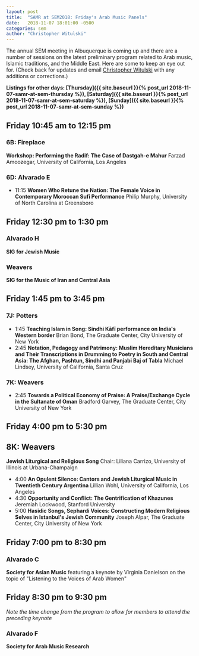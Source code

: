 ```yaml
---
layout: post
title:  "SAMR at SEM2018: Friday's Arab Music Panels"
date:   2018-11-07 18:01:00 -0500
categories: sem
author: "Christopher Witulski"
---
```

The annual SEM meeting in Albuquerque is coming up and there are a number of sessions on the latest preliminary program related to Arab music, Islamic traditions, and the Middle East. Here are some to keep an eye out for. (Check back for updates and email [Christopher Witulski](mailto:cwituls@bgsu.edu) with any additions or corrections.)

**Listings for other days: [Thursday]({{ site.baseurl }}{% post_url 2018-11-07-samr-at-sem-thursday %}), [Saturday]({{ site.baseurl }}{% post_url 2018-11-07-samr-at-sem-saturday %}), [Sunday]({{ site.baseurl }}{% post_url 2018-11-07-samr-at-sem-sunday %})**

## Friday 10:45 am to 12:15 pm

### 6B: Fireplace

**Workshop: Performing the Radif: The Case of Dastgah-e Mahur** Farzad Amoozegar, University of California, Los Angeles

### 6D: Alvarado E

* 11:15 **Women Who Retune the Nation: The Female Voice in Contemporary Moroccan Sufi Performance** Philip Murphy, University of North Carolina at Greensboro

## Friday 12:30 pm to 1:30 pm

### Alvarado H

**SIG for Jewish Music**

### Weavers

**SIG for the Music of Iran and Central Asia**

## Friday 1:45 pm to 3:45 pm

### 7J: Potters

* 1:45 **Teaching Islam in Song: Sindhi Kāfī performance on India's Western border** Brian Bond, The Graduate Center, City University of New York
* 2:45 **Notation, Pedagogy and Patrimony: Muslim Hereditary Musicians and Their Transcriptions in Drumming to Poetry in South and Central Asia: The Afghan, Pashtun, Sindhi and Panjabi Baj of Tabla** Michael Lindsey, University of California, Santa Cruz

### 7K: Weavers

* 2:45 **Towards a Political Economy of Praise: A Praise/Exchange Cycle in the Sultanate of Oman** Bradford Garvey, The Graduate Center, City University of New York

## Friday 4:00 pm to 5:30 pm

## 8K: Weavers

**Jewish Liturgical and Religious Song** Chair: Liliana Carrizo, University of Illinois at Urbana-Champaign

* 4:00 **An Opulent Silence: Cantors and Jewish Liturgical Music in Twentieth Century Argentina** Lillian Wohl, University of California, Los Angeles
* 4:30 **Opportunity and Conflict: The Gentrification of Khazunes** Jeremiah Lockwood, Stanford University
* 5:00 **Hasidic Songs, Sephardi Voices: Constructing Modern Religious Selves in Istanbul's Jewish Community** Joseph Alpar, The Graduate Center, City University of New York

## Friday 7:00 pm to 8:30 pm

### Alvarado C

**Society for Asian Music** featuring a keynote by Virginia Danielson on the topic of "Listening to the Voices of Arab Women"

## Friday 8:30 pm to 9:30 pm

*Note the time change from the program to allow for members to attend the preceding keynote*

### Alvarado F

**Society for Arab Music Research**
